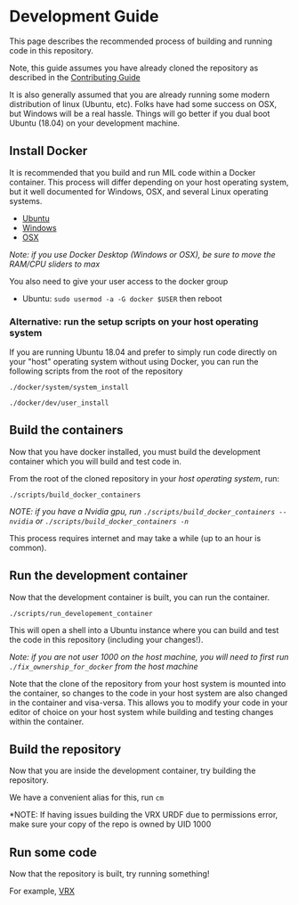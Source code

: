 # Development Guide
This page describes the recommended process of building and running code in this repository.

Note, this guide assumes you have already cloned the repository as described in the [Contributing Guide](contributing)

It is also generally assumed that you are already running some modern distribution of linux
(Ubuntu, etc). Folks have had some success on OSX, but Windows will be a real hassle.
Things will go better if you dual boot Ubuntu (18.04) on your development machine.

## Install Docker
It is recommended that you build and run MIL code within a Docker container.
This process will differ depending on your host operating system, but it
well documented for Windows, OSX, and several Linux operating systems.

* [Ubuntu](https://docs.docker.com/install/linux/docker-ce/ubuntu/)
* [Windows](https://docs.docker.com/docker-for-windows/install/)
* [OSX](https://docs.docker.com/docker-for-mac/install/)

*Note: if you use Docker Desktop (Windows or OSX), be sure to move the RAM/CPU sliders to max*

You also need to give your user access to the docker group
* Ubuntu: `sudo usermod -a -G docker $USER` then reboot


### Alternative: run the setup scripts on your host operating system
If you are running Ubuntu 18.04 and prefer to simply run code directly on your "host"
operating system without using Docker, you can run the following scripts from the root of the repository

`./docker/system/system_install`

`./docker/dev/user_install`

## Build the containers
Now that you have docker installed, you must build the development container which
you will build and test code in.

From the root of the cloned repository in your *host operating system*, run:

`./scripts/build_docker_containers`

*NOTE: if you have a Nvidia gpu, run `./scripts/build_docker_containers --nvidia` or `./scripts/build_docker_containers -n`*

This process requires internet and may take a while (up to an hour is common).

##  Run the development container

Now that the development container is built, you can run the container.

`./scripts/run_developement_container`

This will open a shell into a Ubuntu instance where you can build and test the
code in this repository (including your changes!).

*Note: if you are not user 1000 on the host machine, you will need to first run `./fix_ownership_for_docker` from the host machine*

Note that the clone of the repository from your host system is mounted into the container,
so changes to the code in your host system are also changed in the container and visa-versa.
This allows you to modify your code in your editor of choice on your host system while
building and testing changes within the container.

## Build the repository
Now that you are inside the development container, try building the repository.

We have a convenient alias for this, run `cm`

*NOTE: If having issues building the VRX URDF due to permissions error, make sure your copy of the repo is owned by UID 1000

## Run some code
Now that the repository is built, try running something!

For example, [VRX](/docs/development/vrx)
